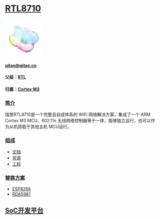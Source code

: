 ﻿# [RTL8710](https://github.com/sochub/RTL8710) 
[![sites](SoC/SoC.png)](http://www.qitas.cn) 
####  qitas@qitas.cn
#### 父级：[RTL](https://github.com/sochub/RTL)
#### 归属：[Cortex M3](https://github.com/sochub/CM3) 

### [简介](https://github.com/sochub/RTL8710/wiki)

瑞昱RTL8710是一个完整且自成体系的 WiFi 网络解决方案，集成了一个 ARM Cortex M3 MCU、802.11n 无线网络控制器等于一体，能够独立运行，也可以作为从机搭载于其他主机 MCU运行。

### [组成](https://github.com/sochub/RTL8710)

- [文档](docs/)
- [资源](src/)
- [工程](project/)

### [替换方案](https://github.com/sochub/RTL8710)

- [ESP8266](https://github.com/sochub/ESP8266) 
- [RDA5981](https://github.com/sochub/RDA5981) 

##  [SoC开发平台](http://www.qitas.cn)  
